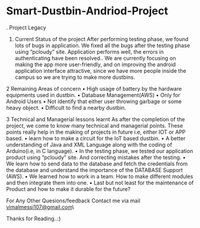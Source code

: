 # Smart-Dustbin-Andriod-Project
. Project Legacy
1. Current Status of the project
After performing testing phase, we found lots of bugs in application. We fixed all the bugs after the testing phase using “pcloudy” site. Application performs well, the errors in authenticating have been resolved..
We are currently focusing on making the app more user-friendly, and on improving the android application interface attractive, since we have more people inside the campus so we are trying to make more dustbins.

2 Remaining Areas of concern
•	High usage of battery by the hardware equipments used in dustbin.
•	Database Management(AWS)
•	Only for Android Users
•	Not identify that either user throwing garbage or some heavy object.
•	Difficult to find a nearby dustbin.

3 Technical and Managerial lessons learnt
As after the completion of the project, we come to know many technical and managerial points. These points really help in the making of projects in future i.e, either  IOT or APP based.
•         learn how to make a circuit for the IoT based dustbin.
•      A better understanding of Java and  XML Language along with the coding of Arduino(i.e, in C language).
•            In the testing phase, we tested our application product using “pcloudy” site. And correcting mistakes after the testing.
  •           We learn how to send data to the database and fetch the credentials from the database and understand the importance of the DATABASE Support (AWS).
•            We learned how to work in a team. How to make different modules and then integrate them into one.
•            Last but not least for the maintenance of Product and how to make it durable for the future?


For Any Other Quesions/feedback Contact me via mail vimalmessi107@gmail.com\\

Thanks for Reading..:)
















